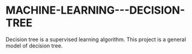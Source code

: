 # MACHINE-LEARNING---DECISION-TREE
Decision tree is a supervised learning algorithm. This project is a general model of decision tree.
